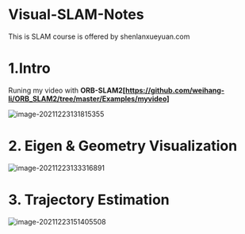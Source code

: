 # Visual-SLAM-Notes
This is SLAM course is offered by shenlanxueyuan.com 

# 1.Intro

Runing my video with **ORB-SLAM2[https://github.com/weihang-li/ORB_SLAM2/tree/master/Examples/myvideo]**

![image-20211223131815355](/home/lwh/.config/Typora/typora-user-images/image-20211223131815355.png)

# 2. Eigen & Geometry Visualization

![image-20211223133316891](/home/lwh/.config/Typora/typora-user-images/image-20211223133316891.png)

# 3. Trajectory Estimation

![image-20211223151405508](/home/lwh/.config/Typora/typora-user-images/image-20211223151405508.png)

